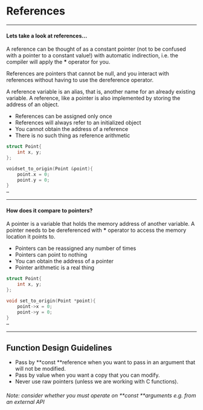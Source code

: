 # References

---

#### Lets take a look at references...

A reference can be thought of as a constant pointer \(not to be confused with a pointer to a constant value!\) with automatic indirection, i.e. the compiler will apply the **\*** operator for you.

References are pointers that cannot be null, and you interact with references without having to use the dereference operator.

A reference variable is an alias, that is, another name for an already existing variable. A reference, like a pointer is also implemented by storing the address of an object.

* References can be assigned only once
* References will always refer to an initialized object
* You cannot obtain the address of a reference
* There is no such thing as reference arithmetic

```cpp
struct Point{
    int x, y;
};

voidset_to_origin(Point &point){
    point.x = 0;
    point.y = 0;
}
…
```

---

#### How does it compare to pointers?

A pointer is a variable that holds the memory address of another variable. A pointer needs to be dereferenced with **\*** operator to access the memory location it points to.

* Pointers can be reassigned any number of times
* Pointers can point to nothing
* You can obtain the address of a pointer
* Pointer arithmetic is a real thing

```cpp
struct Point{
    int x, y;
};

void set_to_origin(Point *point){
    point->x = 0;
    point->y = 0;
}
…
```

---

## Function Design Guidelines

* Pass by **const **reference when you want to pass in an argument that will not be modified.
* Pass by value when you want a copy that you can modify.
* Never use raw pointers \(unless we are working with C functions\).

###### Note: consider whether you must operate on **const **arguments e.g. from an external API



